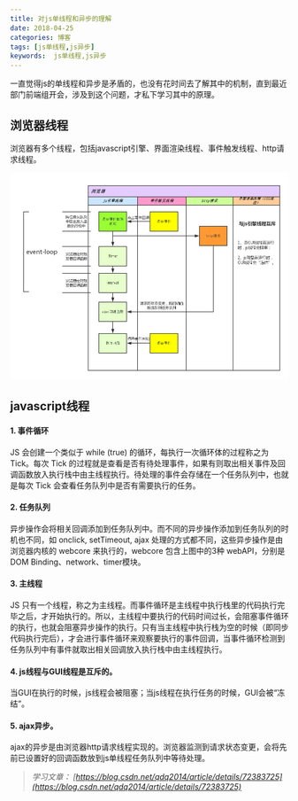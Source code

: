 ```yaml
---
title: 对js单线程和异步的理解
date: 2018-04-25
categories: 博客
tags: [js单线程,js异步]
keywords:  js单线程,js异步
---
```

一直觉得js的单线程和异步是矛盾的，也没有花时间去了解其中的机制，直到最近部门前端组开会，涉及到这个问题，才私下学习其中的原理。
## 浏览器线程
浏览器有多个线程，包括javascript引擎、界面渲染线程、事件触发线程、http请求线程。

![image](https://github.com/Elemy/elemy.github.io/raw/master/images/brower-threads.png)
## javascript线程
#### 1. 事件循环

JS 会创建一个类似于 while (true) 的循环，每执行一次循环体的过程称之为 Tick。每次 Tick 的过程就是查看是否有待处理事件，如果有则取出相关事件及回调函数放入执行栈中由主线程执行。待处理的事件会存储在一个任务队列中，也就是每次 Tick 会查看任务队列中是否有需要执行的任务。
#### 2. 任务队列

异步操作会将相关回调添加到任务队列中。而不同的异步操作添加到任务队列的时机也不同，如 onclick, setTimeout, ajax 处理的方式都不同，这些异步操作是由浏览器内核的 webcore 来执行的，webcore 包含上图中的3种 webAPI，分别是 DOM Binding、network、timer模块。
#### 3. 主线程

JS 只有一个线程，称之为主线程。而事件循环是主线程中执行栈里的代码执行完毕之后，才开始执行的。所以，主线程中要执行的代码时间过长，会阻塞事件循环的执行，也就会阻塞异步操作的执行。只有当主线程中执行栈为空的时候（即同步代码执行完后），才会进行事件循环来观察要执行的事件回调，当事件循环检测到任务队列中有事件就取出相关回调放入执行栈中由主线程执行。
#### 4. js线程与GUI线程是互斥的。

当GUI在执行的时候，js线程会被阻塞；当js线程在执行任务的时候，GUI会被“冻结”。
#### 5. ajax异步。
    
ajax的异步是由浏览器http请求线程实现的。浏览器监测到请求状态变更，会将先前已设置好的回调函数放到js单线程任务队列中等待处理。

> *学习文章：
[https://blog.csdn.net/qdq2014/article/details/72383725](https://blog.csdn.net/qdq2014/article/details/72383725)*
